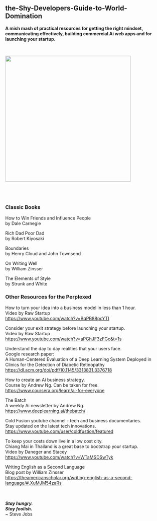 ## the-Shy-Developers-Guide-to-World-Domination
<b>A mish mash of practical resources for getting the right mindset, communicating effectively, building commercial Ai web apps and for launching your startup.</b>

<br>

<img src="http://bee.test.woza.work/assets/student.jpg" width="400"></img>
<br>


<br>
<br>

### Classic Books

How to Win Friends and Influence People<br>
by Dale Carnegie

Rich Dad Poor Dad<br>
by Robert Kiyosaki

Boundaries<br>
by Henry Cloud and John Townsend

On Writing Well<br>
by William Zinsser

The Elements of Style<br>
by Strunk and White


### Other Resources for the Perplexed

How to turn your idea into a business model in less than 1 hour.<br>
Video by Raw Startup<br>
https://www.youtube.com/watch?v=BqPB88pcYTI

Consider your exit strategy before launching your startup.<br>
Video by Raw Startup<br>
https://www.youtube.com/watch?v=aPGhJF3zFGc&t=1s


Understand the day to day realities that your users face.<br>
Google research paper:<br>
A Human-Centered Evaluation of a Deep Learning System
Deployed in Clinics for the Detection of Diabetic
Retinopathy<br>
https://dl.acm.org/doi/pdf/10.1145/3313831.3376718


How to create an Ai business strategy.<br>
Course by Andrew Ng. Can be taken for free.<br>
https://www.coursera.org/learn/ai-for-everyone

The Batch<br>
A weekly Ai newsletter by Andrew Ng.<br>
https://www.deeplearning.ai/thebatch/

Cold Fusion youtube channel - tech and business documentaries.<br>
Stay updated on the latest tech innovations.<br>
https://www.youtube.com/user/coldfustion/featured

To keep your costs down live in a low cost city.<br>
Chiang Mai in Thailand is a great base to bootstrap your startup.<br>
Video by Daneger and Stacey<br>
https://www.youtube.com/watch?v=WTaMSDSwTyk

Writing English as a Second Language<br>
Blog post by William Zinsser<br>
https://theamericanscholar.org/writing-english-as-a-second-language/#.XuMJM54zaRs


<br>
<br>
<b><i>Stay hungry.<br>
  Stay foolish.</i></b><br>
~ Steve Jobs
